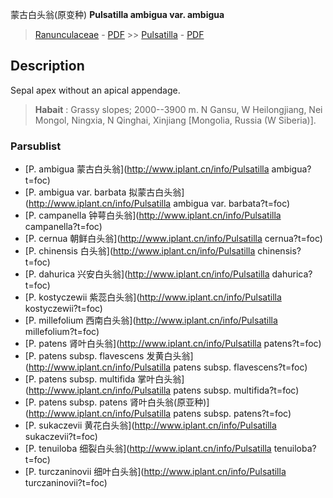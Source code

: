 蒙古白头翁(原变种) **Pulsatilla ambigua var. ambigua**

> [Ranunculaceae](http://www.iplant.cn/info/Ranunculaceae?t=foc) - [PDF](http://www.iplant.cn/foc/pdf/Ranunculaceae.pdf) >> [Pulsatilla](http://www.iplant.cn/info/Pulsatilla?t=foc) - [PDF](http://www.iplant.cn/foc/pdf/Pulsatilla.pdf)
## Description

Sepal apex without an apical appendage.

> **Habait** : 
> Grassy slopes; 2000--3900 m. N Gansu, W Heilongjiang, Nei Mongol, Ningxia, N Qinghai, Xinjiang [Mongolia, Russia (W Siberia)].

### Parsublist

* [P.  ambigua  蒙古白头翁](http://www.iplant.cn/info/Pulsatilla ambigua?t=foc)
* [P.  ambigua var. barbata  拟蒙古白头翁](http://www.iplant.cn/info/Pulsatilla ambigua var. barbata?t=foc)
* [P.  campanella  钟萼白头翁](http://www.iplant.cn/info/Pulsatilla campanella?t=foc)
* [P.  cernua  朝鲜白头翁](http://www.iplant.cn/info/Pulsatilla cernua?t=foc)
* [P.  chinensis  白头翁](http://www.iplant.cn/info/Pulsatilla chinensis?t=foc)
* [P.  dahurica  兴安白头翁](http://www.iplant.cn/info/Pulsatilla dahurica?t=foc)
* [P.  kostyczewii  紫蕊白头翁](http://www.iplant.cn/info/Pulsatilla kostyczewii?t=foc)
* [P.  millefolium  西南白头翁](http://www.iplant.cn/info/Pulsatilla millefolium?t=foc)
* [P.  patens  肾叶白头翁](http://www.iplant.cn/info/Pulsatilla patens?t=foc)
* [P.  patens subsp. flavescens  发黄白头翁](http://www.iplant.cn/info/Pulsatilla patens subsp. flavescens?t=foc)
* [P.  patens subsp. multifida  掌叶白头翁](http://www.iplant.cn/info/Pulsatilla patens subsp. multifida?t=foc)
* [P.  patens subsp. patens  肾叶白头翁(原亚种)](http://www.iplant.cn/info/Pulsatilla patens subsp. patens?t=foc)
* [P.  sukaczevii  黄花白头翁](http://www.iplant.cn/info/Pulsatilla sukaczevii?t=foc)
* [P.  tenuiloba  细裂白头翁](http://www.iplant.cn/info/Pulsatilla tenuiloba?t=foc)
* [P.  turczaninovii  细叶白头翁](http://www.iplant.cn/info/Pulsatilla turczaninovii?t=foc)
